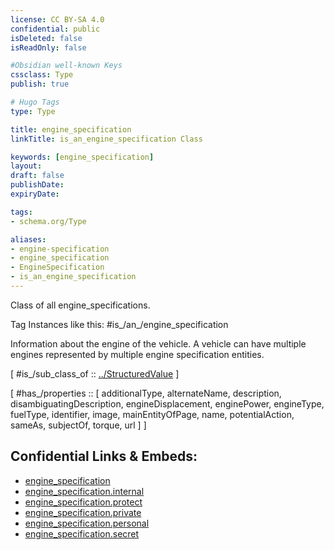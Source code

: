 ```yaml
---
license: CC BY-SA 4.0
confidential: public
isDeleted: false
isReadOnly: false

#Obsidian well-known Keys
cssclass: Type
publish: true

# Hugo Tags
type: Type

title: engine_specification
linkTitle: is_an_engine_specification Class

keywords: [engine_specification]
layout: 
draft: false
publishDate:
expiryDate: 

tags:
- schema.org/Type

aliases:
- engine-specification
- engine_specification
- EngineSpecification
- is_an_engine_specification
---
```


Class of all engine_specifications.

Tag Instances like this: 
#is_/an_/engine_specification

Information about the engine of the vehicle. A vehicle can have multiple engines represented by multiple engine specification entities.

[ #is_/sub_class_of :: [../StructuredValue](../StructuredValue) ]

[ #has_/properties :: [ additionalType, alternateName, description, disambiguatingDescription, engineDisplacement, enginePower, engineType, fuelType, identifier, image, mainEntityOfPage, name, potentialAction, sameAs, subjectOf, torque, url ] ]



## Confidential Links & Embeds: 
- [engine_specification](../../../../../../_public/schema.org/Type/is_a_/intangible/structured_value/engine_specification.md) 
- [engine_specification.internal](../../../../../../_internal/schema.org/Type/is_a_/intangible/structured_value/engine_specification.internal.md) 
- [engine_specification.protect](../../../../../../_protect/schema.org/Type/is_a_/intangible/structured_value/engine_specification.protect.md) 
- [engine_specification.private](../../../../../../_private/schema.org/Type/is_a_/intangible/structured_value/engine_specification.private.md) 
- [engine_specification.personal](../../../../../../_personal/schema.org/Type/is_a_/intangible/structured_value/engine_specification.personal.md) 
- [engine_specification.secret](../../../../../../_secret/schema.org/Type/is_a_/intangible/structured_value/engine_specification.secret.md) 
